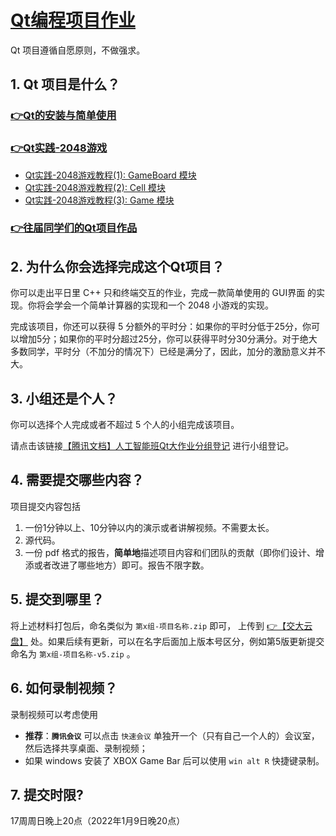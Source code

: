 # [Qt编程项目作业](https://gitee.com/OneForward/TACpp/blob/gitee/labs/README.md)

Qt 项目遵循自愿原则，不做强求。

## 1. Qt 项目是什么？

### [👉Qt的安装与简单使用](https://gitee.com/OneForward/TACpp/blob/gitee/tutorials/qt-install.md)

###  [👉Qt实践-2048游戏](https://gitee.com/OneForward/TACpp/blob/gitee/tutorials/qt-2048-v1.md)

* [Qt实践-2048游戏教程(1): GameBoard 模块](https://gitee.com/OneForward/TACpp/blob/gitee/tutorials/qt-2048-v1.md)
* [Qt实践-2048游戏教程(2): Cell 模块](https://gitee.com/OneForward/TACpp/blob/gitee/tutorials/qt-2048-v2.md)
* [Qt实践-2048游戏教程(3): Game 模块](https://gitee.com/OneForward/TACpp/blob/gitee/tutorials/qt-2048-v3.md)

### [👉往届同学们的Qt项目作品](https://gitee.com/OneForward/QtGallery)

## 2. 为什么你会选择完成这个Qt项目？

你可以走出平日里 C++ 只和终端交互的作业，完成一款简单使用的 GUI界面 的实现。你将会学会一个简单计算器的实现和一个 2048 小游戏的实现。

完成该项目，你还可以获得 5 分额外的平时分：如果你的平时分低于25分，你可以增加5分；如果你的平时分超过25分，你可以获得平时分30分满分。对于绝大多数同学，平时分（不加分的情况下）已经是满分了，因此，加分的激励意义并不大。

## 3. 小组还是个人？

你可以选择个人完成或者不超过 5 个人的小组完成该项目。

请点击该链接[【腾讯文档】人工智能班Qt大作业分组登记](
https://docs.qq.com/sheet/DWk5qZVhPRGZDaUZQ) 进行小组登记。

## 4. 需要提交哪些内容？

项目提交内容包括

1. 一份1分钟以上、10分钟以内的演示或者讲解视频。不需要太长。
2. 源代码。
3. 一份 pdf 格式的报告，**简单地**描述项目内容和们团队的贡献（即你们设计、增添或者改进了哪些地方）即可。报告不限字数。

## 5. 提交到哪里？

将上述材料打包后，命名类似为 `第x组-项目名称.zip` 即可， 上传到 [👉【交大云盘】](https://jbox.sjtu.edu.cn/l/oF27WR) 处。如果后续有更新，可以在名字后面加上版本号区分，例如第5版更新提交命名为 `第x组-项目名称-v5.zip` 。



## 6. 如何录制视频？

录制视频可以考虑使用

- **推荐**：**`腾讯会议`** 可以点击 `快速会议` 单独开一个（只有自己一个人的）会议室，然后选择共享桌面、录制视频；
- 如果 windows 安装了 XBOX Game Bar 后可以使用 `win alt R` 快捷键录制。


## 7. 提交时限? 

17周周日晚上20点（2022年1月9日晚20点）

